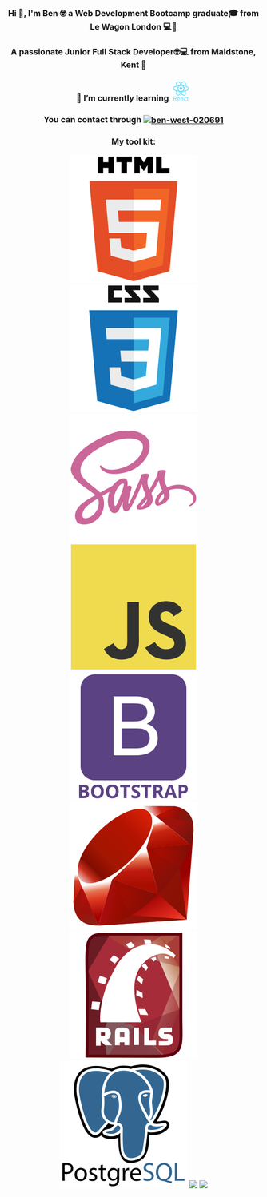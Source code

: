 <h3 align="center"> Hi 👋, I'm Ben 🤓 a Web Development Bootcamp graduate🎓 from Le Wagon London 💻🚀</h3>
<h3 align="center">A passionate Junior Full Stack Developer🤓💻 from Maidstone, Kent 🏢</h3>

<h3 align="center">  🌱 I’m currently learning <img src="https://raw.githubusercontent.com/devicons/devicon/master/icons/react/react-original-wordmark.svg" alt="react" width="40" height="40"></h3>

<h3 align="center"> You can contact through  <a href="https://linkedin.com/in/ben-west-020691" target="blank"><img align="center" src="https://raw.githubusercontent.com/rahuldkjain/github-profile-readme-generator/master/src/images/icons/Social/linked-in-alt.svg" alt="ben-west-020691" height="30" width="40" /></a> </h3>


<h3 align="center">My tool kit:</h3>
<p align="center" align="left"> <img class="skill-used" src="https://raw.githubusercontent.com/devicons/devicon/master/icons/html5/html5-original-wordmark.svg"/>
        <img src="https://raw.githubusercontent.com/devicons/devicon/master/icons/css3/css3-original-wordmark.svg" />
        <img src="https://raw.githubusercontent.com/devicons/devicon/master/icons/sass/sass-original.svg"/>
        <img src="https://raw.githubusercontent.com/devicons/devicon/master/icons/javascript/javascript-original.svg" />
        <img src="https://raw.githubusercontent.com/devicons/devicon/master/icons/bootstrap/bootstrap-plain-wordmark.svg"/>
        <img src="https://raw.githubusercontent.com/devicons/devicon/master/icons/ruby/ruby-original.svg"/>
        <img src="https://raw.githubusercontent.com/devicons/devicon/master/icons/rails/rails-original-wordmark.svg"/>
        <img src="https://raw.githubusercontent.com/devicons/devicon/master/icons/postgresql/postgresql-original-wordmark.svg"/>
        <img src="https://www.vectorlogo.zone/logos/git-scm/git-scm-icon.svg"/>
        <img src="https://www.vectorlogo.zone/logos/heroku/heroku-icon.svg"/> </p>



